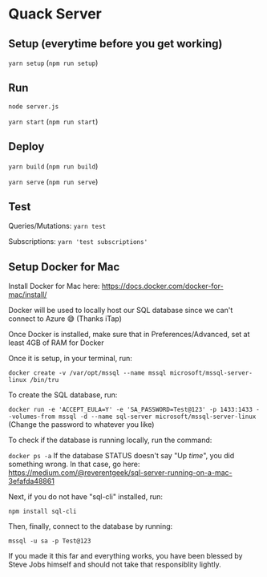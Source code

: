 # Quack Server

## Setup (everytime before you get working)

`yarn setup` (`npm run setup`)

## Run

`node server.js`

`yarn start` (`npm run start`)

## Deploy

`yarn build` (`npm run build`)

`yarn serve` (`npm run serve`)

## Test

Queries/Mutations: `yarn test`

Subscriptions: `yarn 'test subscriptions'`

## Setup Docker for Mac 

Install Docker for Mac here: https://docs.docker.com/docker-for-mac/install/

Docker will be used to locally host our SQL database since we can't connect to Azure :sweat_smile: (Thanks iTap)

Once Docker is installed, make sure that in Preferences/Advanced, set at least 4GB of RAM for Docker

Once it is setup, in your terminal, run:

`docker create -v /var/opt/mssql --name mssql microsoft/mssql-server-linux /bin/tru`

To create the SQL database, run:

`docker run -e 'ACCEPT_EULA=Y' -e 'SA_PASSWORD=Test@123' -p 1433:1433 --volumes-from mssql -d --name sql-server microsoft/mssql-server-linux` 
(Change the password to whatever you like)

To check if the database is running locally, run the command:

`docker ps -a` 
If the database STATUS doesn't say "Up *time*", you did something wrong. In that case, go here: https://medium.com/@reverentgeek/sql-server-running-on-a-mac-3efafda48861

Next, if you do not have "sql-cli" installed, run:

`npm install sql-cli`

Then, finally, connect to the database by running:

`mssql -u sa -p Test@123`

If you made it this far and everything works, you have been blessed by Steve Jobs himself and should not take that responsiblity lightly.

